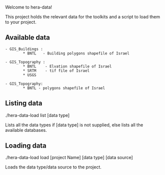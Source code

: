 Welcome to hera-data!

This project holds the relevant data for the toolkits and a script to load them to your project.

Available data
--------------
    - GIS_Buildings :
            * BNTL   - Building polygons shapefile of Israel

    - GIS_Topography :
            * BNTL    - Elvation shapefile of Israel
            * SRTM    - tif file of Israel
            * USGS

    - GIS_Topography:
            * BNTL - polygons shapefile of Israel


Listing data
------------

./hera-data-load list [data type]

Lists all the data types if [data type] is not supplied, else lists all the available databases.

Loading data
------------

./hera-data-load load [project Name] [data type] [data source]

Loads the data type/data source to the project.